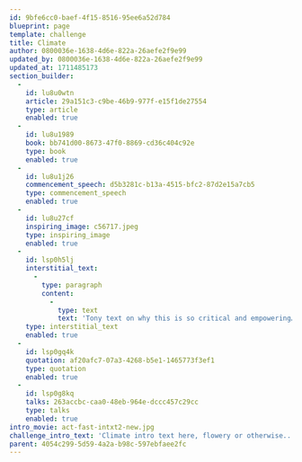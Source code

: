 ```yaml
---
id: 9bfe6cc0-baef-4f15-8516-95ee6a52d784
blueprint: page
template: challenge
title: Climate
author: 0800036e-1638-4d6e-822a-26aefe2f9e99
updated_by: 0800036e-1638-4d6e-822a-26aefe2f9e99
updated_at: 1711485173
section_builder:
  -
    id: lu8u0wtn
    article: 29a151c3-c9be-46b9-977f-e15f1de27554
    type: article
    enabled: true
  -
    id: lu8u1989
    book: bb741d00-8673-47f0-8869-cd36c404c92e
    type: book
    enabled: true
  -
    id: lu8u1j26
    commencement_speech: d5b3281c-b13a-4515-bfc2-87d2e15a7cb5
    type: commencement_speech
    enabled: true
  -
    id: lu8u27cf
    inspiring_image: c56717.jpeg
    type: inspiring_image
    enabled: true
  -
    id: lsp0h5lj
    interstitial_text:
      -
        type: paragraph
        content:
          -
            type: text
            text: 'Tony text on why this is so critical and empowering…'
    type: interstitial_text
    enabled: true
  -
    id: lsp0gq4k
    quotation: af20afc7-07a3-4268-b5e1-1465773f3ef1
    type: quotation
    enabled: true
  -
    id: lsp0g8kq
    talks: 263accbc-caa0-48eb-964e-dccc457c29cc
    type: talks
    enabled: true
intro_movie: act-fast-intxt2-new.jpg
challenge_intro_text: 'Climate intro text here, flowery or otherwise...'
parent: 4054c299-5d59-4a2a-b98c-597ebfaee2fc
---
```

